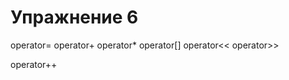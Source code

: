 Упражнение 6
========================

operator=
operator+
operator*
operator[]
operator<<
operator>>

operator++